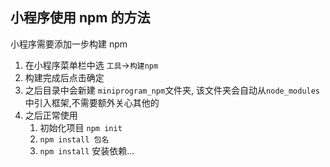 ## 小程序使用 npm 的方法

小程序需要添加一步构建 npm

1. 在小程序菜单栏中选 `工具`->`构建npm` 
2. 构建完成后点击确定
3. 之后目录中会新建 `miniprogram_npm`文件夹, 该文件夹会自动从`node_modules` 中引入框架,不需要额外关心其他的
4. 之后正常使用
   1. 初始化项目 `npm init`
   2.  `npm install 包名`
   3. `npm install` 安装依赖...